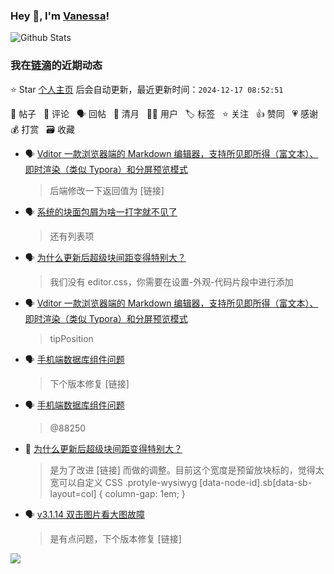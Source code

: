 ### Hey 👋, I'm [Vanessa](http://vanessa.b3log.org/)!

![Github Stats](https://github-readme-stats.vercel.app/api?username=Vanessa219&show_icons=true)

<!--events start -->

### 我在[链滴](https://ld246.com)的近期动态

⭐️ Star [个人主页](https://github.com/Vanessa219/Vanessa219) 后会自动更新，最近更新时间：`2024-12-17 08:52:51`

📝 帖子 &nbsp; 💬 评论 &nbsp; 🗣 回帖 &nbsp; 🌙 清月 &nbsp; 👨‍💻 用户 &nbsp; 🏷️ 标签 &nbsp; ⭐️ 关注 &nbsp; 👍 赞同 &nbsp; 💗 感谢 &nbsp; 💰 打赏 &nbsp; 🗃 收藏

* 🗣 [Vditor 一款浏览器端的 Markdown 编辑器，支持所见即所得（富文本）、即时渲染（类似 Typora）和分屏预览模式](https://ld246.com/article/1549638745630/comment/1734332632974#comments)

  > 后端修改一下返回值为 [链接]
* 🗣 [系统的块面包屑为啥一打字就不见了](https://ld246.com/article/1734315530572/comment/1734331839992#comments)

  > 还有列表项
* 🗣 [为什么更新后超级块间距变得特别大？](https://ld246.com/article/1733980600936/comment/1734142781657#comments)

  > 我们没有 editor.css，你需要在设置-外观-代码片段中进行添加
* 🗣 [Vditor 一款浏览器端的 Markdown 编辑器，支持所见即所得（富文本）、即时渲染（类似 Typora）和分屏预览模式](https://ld246.com/article/1549638745630/comment/1734059063620#comments)

  > tipPosition
* 🗣 [手机端数据库组件问题](https://ld246.com/article/1734018624070/comment/1734071287787#comments)

  > 下个版本修复 [链接]
* 🗣 [手机端数据库组件问题](https://ld246.com/article/1734018624070/comment/1734020666837#comments)

  > @88250
* 💬 [为什么更新后超级块间距变得特别大？](https://ld246.com/article/1733980600936/comment/1734051696430#comments)

  > 是为了改进 [链接] 而做的调整。目前这个宽度是预留放块标的，觉得太宽可以自定义 CSS .protyle-wysiwyg [data-node-id].sb[data-sb-layout=col] { column-gap: 1em; }
* 🗣 [v3.1.14 双击图片看大图故障](https://ld246.com/article/1733317172812/comment/1733962912086#comments)

  > 是有点问题，下个版本修复 [链接]


<!--events end -->

<a title="Hits" target="_blank" href="https://github.com/Vanessa219/Vanessa219"><img src="https://hits.b3log.org/Vanessa219/Vanessa219.svg"></a>
